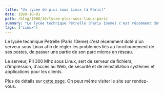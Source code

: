 ```yaml
---
title: "Un lycée de plus sous Linux (à Paris)"
date: 1998-10-01
path: /blog/1998/10/lycee-plus-sous-linux-paris
summary: "Le lycée technique Petrelle (Paris 10eme) c'est récemment doté d'un serveur sous Linux afin de régler les problèmes liés au fonctionnement de ses postes, de passer une partie de son parc micros en réseau."
tags: ['Linux']
---
```


<P>
Le lycée technique Petrelle (Paris 10eme) c'est récemment doté d'un serveur
sous Linux afin de régler les problèmes liés au fonctionnement de ses postes,
de passer une partie de son parc micros en réseau.
</P>

<P>
Le serveur, PII 300 Mhz sous Linux, sert de serveur de fichiers,
d'impression, d'accès au Web, de sécurité et de
réinstallation systèmes et applications pour les clients.
</P>

<P>
Plus de détails sur <A HREF="http://www.energy-computer.com/Linux/petrelle.htm">cette page</A>.
On peut même visiter le site sur rendez-vous.
</P>


